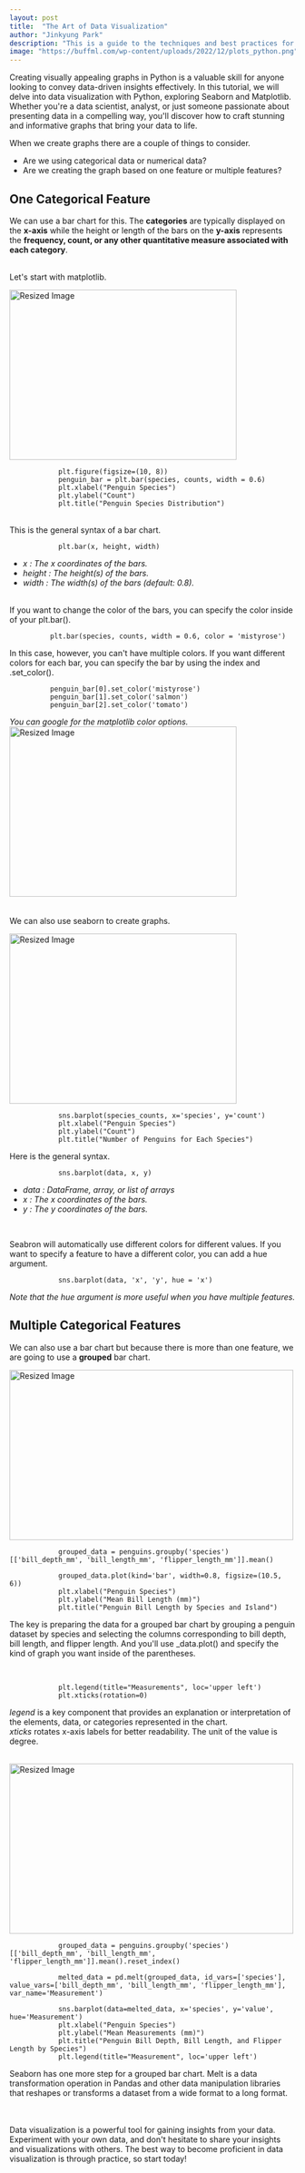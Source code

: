 ```yaml
---
layout: post
title:  "The Art of Data Visualization"
author: "Jinkyung Park"
description: "This is a guide to the techniques and best practices for creating stunning graphs in Python."
image: "https://buffml.com/wp-content/uploads/2022/12/plots_python.png"
--- 
```


Creating visually appealing graphs in Python is a valuable skill for anyone looking to convey data-driven insights effectively. In this tutorial, we will delve into data visualization with Python, exploring Seaborn and Matplotlib. Whether you're a data scientist, analyst, or just someone passionate about presenting data in a compelling way, you'll discover how to craft stunning and informative graphs that bring your data to life.

When we create graphs there are a couple of things to consider.<br>
* Are we using categorical data or numerical data?<br>
* Are we creating the graph based on one feature or multiple features?


## One Categorical Feature
We can use a bar chart for this. The **categories** are typically displayed on the **x-axis** while the height or length of the bars on the **y-axis** represents the **frequency, count, or any other quantitative measure associated with each category**.
<br></br>

Let's start with matplotlib.

<img src="https://github.com/JinSadiePark/JinSadiePark.github.io/blob/main/assets/images/Screenshot%202023-10-13%20at%201.18.02%20PM.png?raw=true" alt="Resized Image" width="400" height="300">

                plt.figure(figsize=(10, 8))
                penguin_bar = plt.bar(species, counts, width = 0.6)
                plt.xlabel("Penguin Species")
                plt.ylabel("Count")
                plt.title("Penguin Species Distribution")
<br>                
This is the general syntax of a bar chart.
<br>

                plt.bar(x, height, width)             

* _x : The x coordinates of the bars._<br>
* _height : The height(s) of the bars._<br>
* _width : The width(s) of the bars (default: 0.8)._<br>

<br>
If you want to change the color of the bars, you can specify the color inside of your plt.bar().
<br>

              plt.bar(species, counts, width = 0.6, color = 'mistyrose')

In this case, however, you can't have multiple colors. If you want different colors for each bar, you can specify the bar by using the index and .set_color().
<br>

              penguin_bar[0].set_color('mistyrose')
              penguin_bar[1].set_color('salmon')
              penguin_bar[2].set_color('tomato')
              
_You can google for the matplotlib color options._<br>
<img src="https://github.com/JinSadiePark/JinSadiePark.github.io/blob/main/assets/images/Screenshot%202023-10-13%20at%205.24.55%20PM.png?raw=true" alt="Resized Image" width="400" height="300">
<br>
<br>
<br>
We can also use seaborn to create graphs.

<img src="https://github.com/JinSadiePark/JinSadiePark.github.io/blob/main/assets/images/Screenshot%202023-10-13%20at%207.05.23%20PM.png?raw=true" alt="Resized Image" width="400" height="300">
<br>

                sns.barplot(species_counts, x='species', y='count')
                plt.xlabel("Penguin Species")
                plt.ylabel("Count")
                plt.title("Number of Penguins for Each Species")

Here is the general syntax.
<br>

                sns.barplot(data, x, y)
                
* _data : DataFrame, array, or list of arrays_<br>
* _x : The x coordinates of the bars._<br>
* _y : The y coordinates of the bars._<br>
<br>

Seabron will automatically use different colors for different values. If you want to specify a feature to have a different color, you can add a hue argument.
<br>

                sns.barplot(data, 'x', 'y', hue = 'x')

_Note that the hue argument is more useful when you have multiple features._
<br>

## Multiple Categorical Features
We can also use a bar chart but because there is more than one feature, we are going to use a **grouped** bar chart.

<img src="https://github.com/JinSadiePark/JinSadiePark.github.io/blob/main/assets/images/Screenshot%202023-10-13%20at%208.15.57%20PM.png?raw=true" alt="Resized Image" width="500" height="300">
<br>

                grouped_data = penguins.groupby('species')[['bill_depth_mm', 'bill_length_mm', 'flipper_length_mm']].mean()

                grouped_data.plot(kind='bar', width=0.8, figsize=(10.5, 6))
                plt.xlabel("Penguin Species")
                plt.ylabel("Mean Bill Length (mm)")
                plt.title("Penguin Bill Length by Species and Island")
                
The key is preparing the data for a grouped bar chart by grouping a penguin dataset by species and selecting the columns corresponding to bill depth, bill length, and flipper length. And you'll use _data.plot() and specify the kind of graph you want inside of the parentheses.

<br>

                plt.legend(title="Measurements", loc='upper left')
                plt.xticks(rotation=0)

_legend_ is a key component that provides an explanation or interpretation of the elements, data, or categories represented in the chart.<br>
_xticks_ rotates x-axis labels for better readability. The unit of the value is degree.

<br>
<img src="https://github.com/JinSadiePark/JinSadiePark.github.io/blob/main/assets/images/Screenshot%202023-10-13%20at%209.03.46%20PM.png?raw=true" alt="Resized Image" width="500" height="300">
<br>
                
                grouped_data = penguins.groupby('species')[['bill_depth_mm', 'bill_length_mm', 'flipper_length_mm']].mean().reset_index()

                melted_data = pd.melt(grouped_data, id_vars=['species'], value_vars=['bill_depth_mm', 'bill_length_mm', 'flipper_length_mm'], var_name='Measurement')
                
                sns.barplot(data=melted_data, x='species', y='value', hue='Measurement')
                plt.xlabel("Penguin Species")
                plt.ylabel("Mean Measurements (mm)")
                plt.title("Penguin Bill Depth, Bill Length, and Flipper Length by Species")
                plt.legend(title="Measurement", loc='upper left')

Seaborn has one more step for a grouped bar chart. Melt is a data transformation operation in Pandas and other data manipulation libraries that reshapes or transforms a dataset from a wide format to a long format.

<br>
<br>
Data visualization is a powerful tool for gaining insights from your data. Experiment with your own data, and don't hesitate to share your insights and visualizations with others. The best way to become proficient in data visualization is through practice, so start today!
